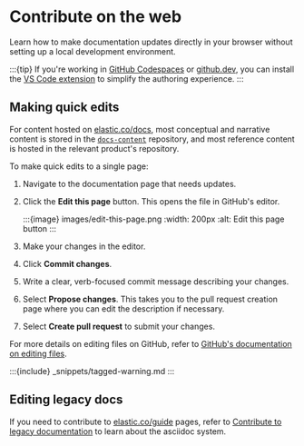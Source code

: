 # Contribute on the web

Learn how to make documentation updates directly in your browser without setting up a local development environment.

:::{tip}
If you're working in [GitHub Codespaces](https://github.com/features/codespaces) or [github.dev](https://github.dev), you can install the [VS Code extension](tools.md#vs-code-extension) to simplify the authoring experience.
:::

## Making quick edits

For content hosted on [elastic.co/docs](https://www.elastic.co/docs), most conceptual and narrative content is stored in the [`docs-content`](https://github.com/elastic/docs-content) repository, and most reference content is hosted in the relevant product's repository.

To make quick edits to a single page:

1. Navigate to the documentation page that needs updates.
2. Click the **Edit this page** button. This opens the file in GitHub's editor.

   :::{image} images/edit-this-page.png
   :width: 200px
   :alt: Edit this page button
   :::
3. Make your changes in the editor.
4. Click **Commit changes**.
5. Write a clear, verb-focused commit message describing your changes.
6. Select **Propose changes**. This takes you to the pull request creation page where you can edit the description if necessary.
7. Select **Create pull request** to submit your changes.

For more details on editing files on GitHub, refer to [GitHub's documentation on editing files](https://docs.github.com/en/repositories/working-with-files/managing-files/editing-files).

:::{include} _snippets/tagged-warning.md
:::

## Editing legacy docs

If you need to contribute to [elastic.co/guide](https://elastic.co/guide) pages, refer to [Contribute to legacy documentation](legacy-docs.md) to learn about the asciidoc system.

